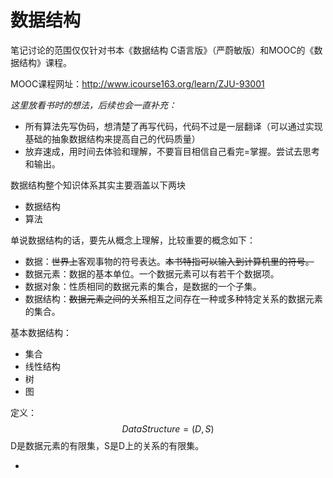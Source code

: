 # 数据结构
笔记讨论的范围仅仅针对书本《数据结构 C语言版》（严蔚敏版）和MOOC的《数据结构》课程。

MOOC课程网址：http://www.icourse163.org/learn/ZJU-93001

<!--本来想按日期记录，但很多话题需要一点点展开，所以如果以后想看下历史，请点击CODE tab页面，在 commit history里查找吧。-->



*这里放看书时的想法，后续也会一直补充：*

- 所有算法先写伪码，想清楚了再写代码，代码不过是一层翻译（可以通过实现基础的抽象数据结构来提高自己的代码质量）
- 放弃速成，用时间去体验和理解，不要盲目相信自己看完=掌握。尝试去思考和输出。



数据结构整个知识体系其实主要涵盖以下两块

- 数据结构
- 算法

单说数据结构的话，要先从概念上理解，比较重要的概念如下：

- 数据：~~世界上~~客观事物的符号表达。~~本书特指可以输入到计算机里的符号。~~
- 数据元素：数据的基本单位。一个数据元素可以有若干个数据项。
- 数据对象：性质相同的数据元素的集合，是数据的一个子集。
- 数据结构：~~数据元素之间的关系~~相互之间存在一种或多种特定关系的数据元素的集合。



基本数据结构：

- 集合
- 线性结构
- 树
- 图

定义：
$$
DataStructure = (D,S)
$$
D是数据元素的有限集，S是D上的关系的有限集。



- 

